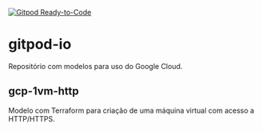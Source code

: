 [![Gitpod Ready-to-Code](https://img.shields.io/badge/Gitpod-Ready--to--Code-blue?logo=gitpod)](https://gitpod.io/#https://github.com/boidacarapreta/gitpod-io) 

# gitpod-io

Repositório com modelos para uso do Google Cloud.

## gcp-1vm-http

Modelo com Terraform para criação de uma máquina virtual com acesso a HTTP/HTTPS.